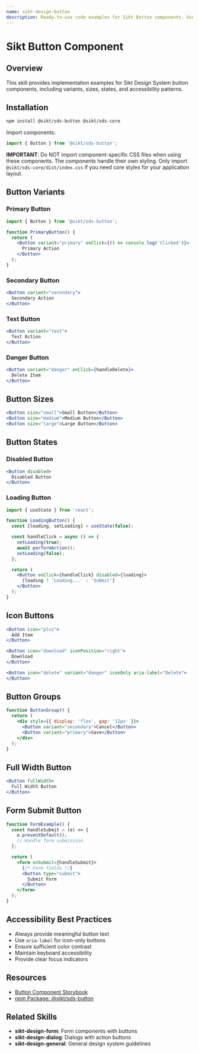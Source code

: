 ```yaml
---
name: sikt-design-button
description: Ready-to-use code examples for Sikt Button components. Use when developers ask "How do I use a button?", "Show me button variants", "How to style buttons?", or need button implementations with different styles and states.
---
```


# Sikt Button Component

## Overview

This skill provides implementation examples for Sikt Design System button components, including variants, sizes, states, and accessibility patterns.

## Installation

```bash
npm install @sikt/sds-button @sikt/sds-core
```

Import components:

```js
import { Button } from '@sikt/sds-button';
```

**IMPORTANT**: Do NOT import component-specific CSS files when using these components. The components handle their own styling. Only import `@sikt/sds-core/dist/index.css` if you need core styles for your application layout.

## Button Variants

### Primary Button

```jsx
import { Button } from '@sikt/sds-button';

function PrimaryButton() {
  return (
    <Button variant="primary" onClick={() => console.log('Clicked')}>
      Primary Action
    </Button>
  );
}
```

### Secondary Button

```jsx
<Button variant="secondary">
  Secondary Action
</Button>
```

### Text Button

```jsx
<Button variant="text">
  Text Action
</Button>
```

### Danger Button

```jsx
<Button variant="danger" onClick={handleDelete}>
  Delete Item
</Button>
```

## Button Sizes

```jsx
<Button size="small">Small Button</Button>
<Button size="medium">Medium Button</Button>
<Button size="large">Large Button</Button>
```

## Button States

### Disabled Button

```jsx
<Button disabled>
  Disabled Button
</Button>
```

### Loading Button

```jsx
import { useState } from 'react';

function LoadingButton() {
  const [loading, setLoading] = useState(false);

  const handleClick = async () => {
    setLoading(true);
    await performAction();
    setLoading(false);
  };

  return (
    <Button onClick={handleClick} disabled={loading}>
      {loading ? 'Loading...' : 'Submit'}
    </Button>
  );
}
```

## Icon Buttons

```jsx
<Button icon="plus">
  Add Item
</Button>

<Button icon="download" iconPosition="right">
  Download
</Button>

<Button icon="delete" variant="danger" iconOnly aria-label="Delete">
</Button>
```

## Button Groups

```jsx
function ButtonGroup() {
  return (
    <div style={{ display: 'flex', gap: '12px' }}>
      <Button variant="secondary">Cancel</Button>
      <Button variant="primary">Save</Button>
    </div>
  );
}
```

## Full Width Button

```jsx
<Button fullWidth>
  Full Width Button
</Button>
```

## Form Submit Button

```jsx
function FormExample() {
  const handleSubmit = (e) => {
    e.preventDefault();
    // Handle form submission
  };

  return (
    <form onSubmit={handleSubmit}>
      {/* Form fields */}
      <Button type="submit">
        Submit Form
      </Button>
    </form>
  );
}
```

## Accessibility Best Practices

- Always provide meaningful button text
- Use `aria-label` for icon-only buttons
- Ensure sufficient color contrast
- Maintain keyboard accessibility
- Provide clear focus indicators

## Resources

- [Button Component Storybook](https://designsystem.sikt.no/storybook/?path=/docs/components-button-readme--docs)
- [npm Package: @sikt/sds-button](https://www.npmjs.com/package/@sikt/sds-button)

## Related Skills

- **sikt-design-form**: Form components with buttons
- **sikt-design-dialog**: Dialogs with action buttons
- **sikt-design-general**: General design system guidelines
